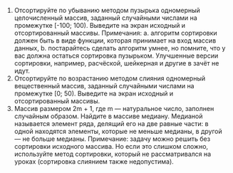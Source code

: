 1. Отсортируйте по убыванию методом пузырька одномерный целочисленный массив, заданный случайными числами на промежутке [-100; 100). Выведите на экран исходный и отсортированный массивы.
Примечания:
a. алгоритм сортировки должен быть в виде функции, которая принимает на вход массив данных,
b. постарайтесь сделать алгоритм умнее, но помните, что у вас должна остаться сортировка пузырьком. Улучшенные версии сортировки, например, расчёской, шейкерная и другие в зачёт не идут.
2. Отсортируйте по возрастанию методом слияния одномерный вещественный массив, заданный случайными числами на промежутке [0; 50). Выведите на экран исходный и отсортированный массивы.
3. Массив размером 2m + 1, где m — натуральное число, заполнен случайным образом. Найдите в массиве медиану. Медианой называется элемент ряда, делящий его на две равные части: в одной находятся элементы, которые не меньше медианы, в другой — не больше медианы.
Примечание: задачу можно решить без сортировки исходного массива. Но если это слишком сложно, используйте метод сортировки, который не рассматривался на уроках (сортировка слиянием также недопустима).